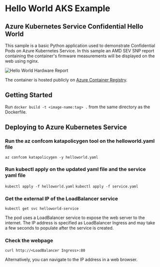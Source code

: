 # Hello World AKS Example

## Azure Kubernetes Service Confidential Hello World

This sample is a basic Python application used to demonstrate Confidential Pods on Azure Kubernetes Service. In this sample an AMD SEV SNP report containing the container's firmware measurements will be displayed on the web using nginx.

![Hello World Hardware Report](./media/hello-world-cc.png)

The container is hosted publicly on [Azure Container Registry](mcr.microsoft.com/acc/samples/aks/helloworld:1.8).

## Getting Started

Run `docker build -t <image-name:tag> .` from the same directory as the Dockerfile.

## Deploying to Azure Kubernetes Service

### Run the az confcom katapolicygen tool on the helloworld.yaml file

```az confcom katapolicygen -y helloworld.yaml```

### Run kubectl apply on the updated yaml file and the service yaml file

```kubectl apply -f helloworld.yaml```
```kubectl apply -f service.yaml```

### Get the external IP of the LoadBalancer service

```kubectl get svc helloworld-service```

The pod uses a LoadBalancer service to expose the web server to the internet.
The IP address is specified as LoadBalancer Ingress and may take a few seconds to populate after the service is created.

### Check the webpage

```curl http://<LoadBalancer Ingress>:80```

Alternatively, you can navigate to the IP address in a web browser.

